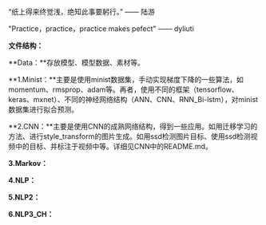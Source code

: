 “纸上得来终觉浅，绝知此事要躬行。”  —— 陆游

"Practice，practice，practice makes pefect" —— dyliuti

**文件结构：**

**Data：**存放模型、模型数据、素材等。

**1.Minist：**主要是使用minist数据集，手动实现梯度下降的一些算法，如momentum、rmsprop、adam等。再者，使用不同的框架（tensorflow、keras、mxnet）、不同的神经网络结构（ANN、CNN、RNN_Bi-lstm），对minist数据集进行拟合预测。

**2.CNN：**主要是使用CNN的成熟网络结构，得到一些应用。如用迁移学习的方法、进行style_transform的图片生成。如用ssd检测图片目标、使用ssd检测视频中的目标、并标注于视频中等。详细见CNN中的README.md。

**3.Markov：**

**4.NLP：**

**5.NLP2：**

**6.NLP3_CH：**